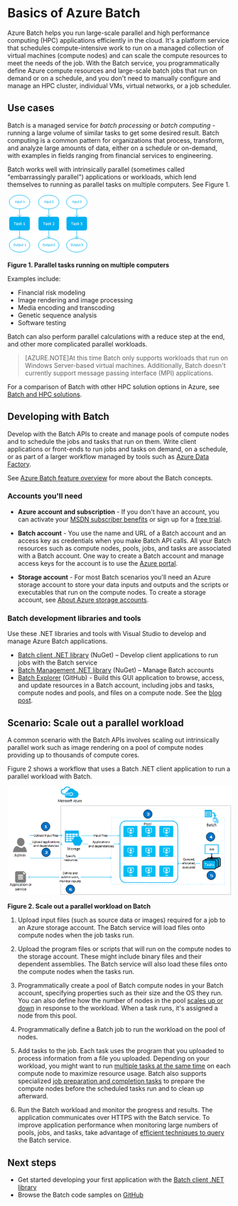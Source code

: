 <properties
    pageTitle="Azure Batch service basics | Microsoft Azure"
    description="Learn about the concepts, workflows, and scenarios of the Azure Batch service for large-scale parallel and HPC workloads"
    services="batch"
    documentationCenter=""
    authors="dlepow"
    manager="timlt"
    editor=""/>

<tags
    ms.service="batch"
    ms.workload="big-compute"
    ms.tgt_pltfrm="na"
    ms.devlang="na"
    ms.topic="get-started-article"
    ms.date="11/19/2015"
    ms.author="danlep"/>

# Basics of Azure Batch

Azure Batch helps you run large-scale parallel and high performance computing (HPC) applications efficiently in the cloud. It's a platform service that schedules compute-intensive work to run on a managed collection of virtual machines (compute nodes) and can scale the compute resources to meet the needs of the job. With the Batch service, you programmatically define Azure compute resources and large-scale batch jobs that run on demand or on a schedule, and you don't need to manually configure and manage an HPC cluster, individual VMs, virtual networks, or a job scheduler.

## Use cases

Batch is a managed service for *batch processing* or *batch computing* - running a large volume of similar tasks to get some desired result. Batch computing is a common pattern for organizations that process, transform, and analyze large amounts of data, either on a schedule or on-demand, with examples in fields ranging from financial services to engineering.

Batch works well with intrinsically parallel (sometimes called "embarrassingly parallel") applications or workloads, which lend themselves to running as parallel tasks on multiple computers. See Figure 1.

![Parallel tasks][parallel]

**Figure 1. Parallel tasks running on multiple computers**

Examples include:

* Financial risk modeling
* Image rendering and image processing
* Media encoding and transcoding
* Genetic sequence analysis
* Software testing

Batch can also perform parallel calculations with a reduce step at the end, and other more complicated parallel workloads.

>[AZURE.NOTE]At this time Batch only supports workloads that run on Windows Server-based virtual machines. Additionally, Batch doesn't currently support message passing interface (MPI) applications.

For a comparison of Batch with other HPC solution options in Azure, see [Batch and HPC solutions](batch-hpc-solutions.md).

## Developing with Batch

Develop with the Batch APIs to create and manage pools of compute nodes and to schedule the jobs and tasks that run on them. Write client applications or front-ends to run jobs and tasks on demand, on a schedule, or as part of a larger workflow managed by tools such as [Azure Data Factory](https://azure.microsoft.com/documentation/services/data-factory/).

See [Azure Batch feature overview](batch-api-basics.md) for more about the Batch concepts.

### Accounts you'll need

+ **Azure account and subscription** - If you don't have an account, you can activate your [MSDN subscriber benefits](http://azure.microsoft.com/pricing/member-offers/msdn-benefits-details/) or sign up for a [free trial](http://azure.microsoft.com/pricing/free-trial/).

+ **Batch account** - You use the name and URL of a Batch account and an access key as credentials when you make Batch API calls. All your Batch resources such as compute nodes, pools, jobs, and tasks are associated with a Batch account. One way to create a Batch account and manage access keys for the account is to use the [Azure portal](batch-account-create-portal.md).

+ **Storage account** - For most Batch scenarios you'll need an Azure storage account to store your data inputs and outputs and the scripts or executables that run on the compute nodes. To create a storage account, see [About Azure storage accounts](../storage/storage-create-storage-account.md).

### Batch development libraries and tools

Use these .NET libraries and tools with Visual Studio to develop and manage Azure Batch applications.

+ [Batch client .NET library](http://www.nuget.org/packages/Azure.Batch/) (NuGet) – Develop client applications to run jobs with the Batch service
+ [Batch Management .NET library](http://www.nuget.org/packages/Microsoft.Azure.Management.Batch/) (NuGet) – Manage Batch accounts
+ [Batch Explorer](https://github.com/Azure/azure-batch-samples/tree/master/CSharp/BatchExplorer) (GitHub) - Build this GUI application to browse, access, and update resources in a Batch account, including jobs and tasks, compute nodes and pools, and files on a compute node. See the [blog post](http://blogs.technet.com/b/windowshpc/archive/2015/01/20/azure-batch-explorer-sample-walkthrough.aspx).


## Scenario: Scale out a parallel workload

A common scenario with the Batch APIs involves scaling out intrinsically parallel work such as image rendering on a pool of compute nodes providing up to thousands of compute cores.

Figure 2 shows a workflow that uses a Batch .NET client application to run a parallel workload with Batch.


![Workitems workflow][work_item_workflow]

**Figure 2. Scale out a parallel workload on Batch**

1.  Upload input files (such as source data or images) required for a job to an Azure storage account. The Batch service will load files onto compute nodes when the job tasks run.

2.  Upload the program files or scripts that will run on the compute nodes to the storage account. These might include binary files and their dependent assemblies. The Batch service will also load these files onto the compute nodes when the tasks run.

3.  Programmatically create a pool of Batch compute nodes in your Batch account, specifying properties such as their size and the OS they run. You can also define how the number of nodes in the pool [scales up or down](batch-automatic-scaling.md) in response to the workload. When a task runs, it's assigned a node from this pool.

4.  Programmatically define a Batch job to run the workload on the pool of nodes.

5.  Add tasks to the job. Each task uses the program that you uploaded to process information from a file you uploaded. Depending on your workload, you might want to run [multiple tasks at the same time](batch-parallel-node-tasks.md) on each compute node to maximize resource usage. Batch also supports specialized [job preparation and completion tasks](batch-job-prep-release.md) to prepare the compute nodes before the scheduled tasks run and to clean up afterward.

6.  Run the Batch workload and monitor the progress and results. The application communicates over HTTPS with the Batch service. To improve application performance when monitoring large numbers of pools, jobs, and tasks, take advantage of [efficient techniques to query](batch-efficient-list-queries.md) the Batch service.






## Next steps

* Get started developing your first application with the [Batch client .NET library](batch-dotnet-get-started.md)
* Browse the Batch code samples on [GitHub](https://github.com/Azure/azure-batch-samples)

[parallel]: ./media/batch-technical-overview/parallel.png
[work_item_workflow]: ./media/batch-technical-overview/work_item_workflow.png

